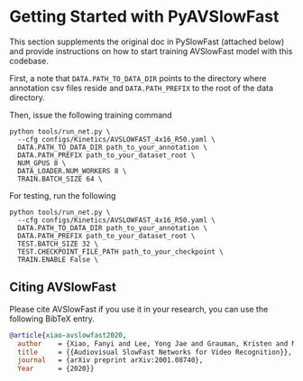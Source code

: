 # Getting Started with PyAVSlowFast

This section supplements the original doc in PySlowFast (attached below) and provide instructions on how to start training AVSlowFast model with this codebase. 

First, a note that `DATA.PATH_TO_DATA_DIR` points to the directory where annotation csv files reside and `DATA.PATH_PREFIX` to the root of the data directory. 

Then, issue the following training command
```
python tools/run_net.py \
  --cfg configs/Kinetics/AVSLOWFAST_4x16_R50.yaml \
  DATA.PATH_TO_DATA_DIR path_to_your_annotation \  
  DATA.PATH_PREFIX path_to_your_dataset_root \ 
  NUM_GPUS 8 \
  DATA_LOADER.NUM_WORKERS 8 \
  TRAIN.BATCH_SIZE 64 \
```

For testing, run the following
```
python tools/run_net.py \
  --cfg configs/Kinetics/AVSLOWFAST_4x16_R50.yaml \
  DATA.PATH_TO_DATA_DIR path_to_your_annotation \  
  DATA.PATH_PREFIX path_to_your_dataset_root \ 
  TEST.BATCH_SIZE 32 \
  TEST.CHECKPOINT_FILE_PATH path_to_your_checkpoint \
  TRAIN.ENABLE False \
```

## Citing AVSlowFast
Please cite AVSlowFast if you use it in your research, you can use the following BibTeX entry.
```BibTeX
@article{xiao-avslowfast2020,
  author    = {Xiao, Fanyi and Lee, Yong Jae and Grauman, Kristen and Malik, Jitendra and Feichtenhofer, Christoph},
  title     = {{Audiovisual SlowFast Networks for Video Recognition}},
  journal   = {arXiv preprint arXiv:2001.08740},
  Year      = {2020}}
```
